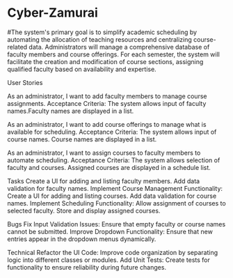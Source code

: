 # Cyber-Zamurai
#The system's primary goal is to simplify academic scheduling by automating the allocation of teaching resources and centralizing course-related data. Administrators will manage a comprehensive database of faculty members and course offerings. For each semester, the system will facilitate the creation and modification of course sections, assigning 
qualified faculty based on availability and expertise.

User Stories

As an administrator, I want to add faculty members to manage course assignments.
Acceptance Criteria: The system allows input of faculty names.Faculty names are displayed in a list.

As an administrator, I want to add course offerings to manage what is available for scheduling.
Acceptance Criteria: The system allows input of course names. Course names are displayed in a list.

As an administrator, I want to assign courses to faculty members to automate scheduling.
Acceptance Criteria: The system allows selection of faculty and courses. Assigned courses are displayed in a schedule list.

Tasks
Create a UI for adding and listing faculty members. Add data validation for faculty names. 
Implement Course Management Functionality: Create a UI for adding and listing courses. Add data validation for course names.
Implement Scheduling Functionality: Allow assignment of courses to selected faculty. Store and display assigned courses.

Bugs
Fix Input Validation Issues: Ensure that empty faculty or course names cannot be submitted. 
Improve Dropdown Functionality: Ensure that new entries appear in the dropdown menus dynamically.

Technical 
Refactor the UI Code: Improve code organization by separating logic into different classes or modules. 
Add Unit Tests: Create tests for functionality to ensure reliability during future changes.
